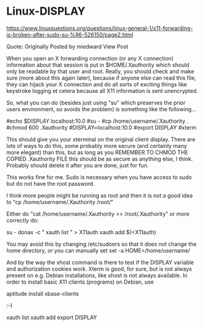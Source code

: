 # Linux-DISPLAY

https://www.linuxquestions.org/questions/linux-general-1/x11-forwarding-is-broken-after-sudo-su-%96-526150/page2.html

Quote:
Originally Posted by miedward View Post

When you open an X forwarding connection (or any X connection) information about that session is put in $HOME/.Xauthority which should only be readable by that user and root. Really, you should check and make sure (more about this again later), because if anyone else can read this file, they can hijack your X connection and do all sorts of exciting things like keystroke logging et cetera because all X11 information is sent unencrypted.

So, what you can do (besides just using "su" which preserves the prior users environment, so avoids the problem) is something like the following...

#echo $DISPLAY
localhost:10.0
#su -
#cp /home/username/.Xauthority .
#chmod 600 .Xauthority
#DISPLAY=localhost:10.0
#export DISPLAY
#xterm

This should give you your xterminal on the original client display. There are lots of ways to do this, some probably more secure (and certainly many more elegant) than this, but as long as you REMEMBER TO CHMOD THE COPIED .Xauthority FILE this should be as secure as anything else, I think. Probably should delete it after you are done, just for fun.


This works fine for me. Sudo is necessary when you have access to sudo but do not have the root password.

I think more people might be running as root and then it is not a good idea to "cp /home/username/.Xauthority /root/"

Either do "cat /home/username/.Xauthority >> /root/.Xauthority"
or more correctly do:

su - donax -c " xauth list " > X11auth
xauth add $(<X11auth)

You may avoid this by changing /etc/sudoers so that it does not
change the home directory, or you can manually set
set -a
HOME=/home/username/


And by the way the xhost command is there to test if the DISPLAY
variable and authorization cookies work. Xterm is good, for sure,
but is not always present on e.g. Debian installations, like
xhost is not always available. In order to install basic X11
clients (programs) on Debian, use

aptitude install xbase-clients

:-)

xauth list
xauth add
export DISPLAY

